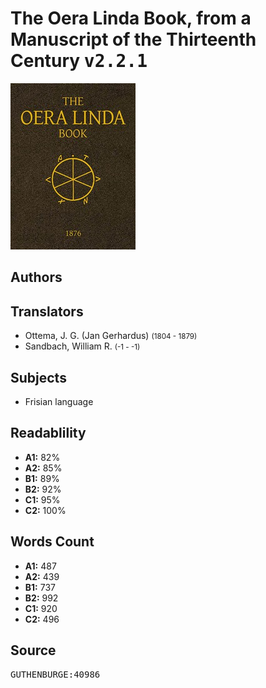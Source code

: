 # The Oera Linda Book, from a Manuscript of the Thirteenth Century <kbd>v2.2.1</kbd>

![](./cover.medium.jpg "")

## Authors



## Translators


 - Ottema, J. G. (Jan Gerhardus) <small>(1804 - 1879)</small>
 - Sandbach, William R. <small>(-1 - -1)</small>

## Subjects


 - Frisian language

## Readablility


 - **A1:** 82%
 - **A2:** 85%
 - **B1:** 89%
 - **B2:** 92%
 - **C1:** 95%
 - **C2:** 100%

## Words Count


 - **A1:** 487
 - **A2:** 439
 - **B1:** 737
 - **B2:** 992
 - **C1:** 920
 - **C2:** 496

## Source


<kbd>GUTHENBURGE:40986</kbd>
